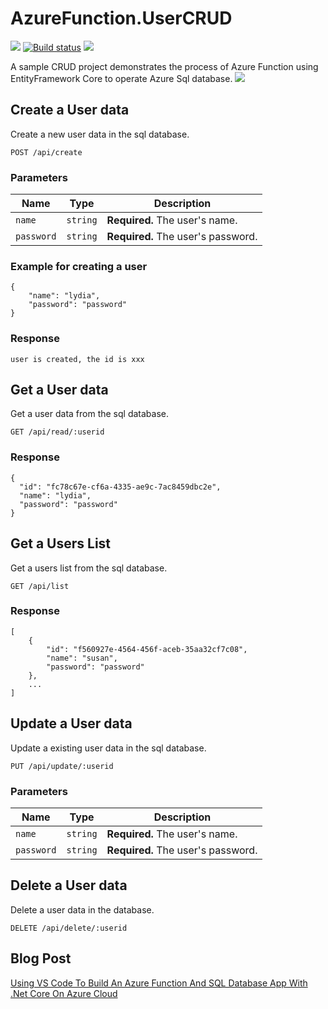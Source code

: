 # AzureFunction.UserCRUD

![](https://img.shields.io/badge/azure%20functions-v3-brightgreen) 
[![Build status](https://dev.azure.com/JiadongChen/AzureFunction.UserCRUD/_apis/build/status/chenjd-function-crud%20-%20CI)](https://dev.azure.com/JiadongChen/AzureFunction.UserCRUD/_build/latest?definitionId=6)
![](https://vsrm.dev.azure.com/JiadongChen/_apis/public/Release/badge/6b9d908e-6c86-401e-afd7-f515ef7684bb/3/3)

A sample CRUD project demonstrates the process of Azure Function using EntityFramework Core to operate Azure Sql database.
![](https://miro.medium.com/max/1400/1*L81ZubK3g0g9bwuDg9KdcA.png)

## Create a User data

Create a new user data in the sql database.

    POST /api/create

### Parameters
| Name  | Type | Description |
| ------------- | ------------- | ------------- |
| `name`  | `string`  | **Required.** The user's name.|
| `password`  | `string`  | **Required.** The user's password.|

### Example for creating a user

    {
        "name": "lydia",
        "password": "password"
    }
### Response
    user is created, the id is xxx
    
## Get a User data

Get a user data from the sql database.

    GET /api/read/:userid

### Response

    {
      "id": "fc78c67e-cf6a-4335-ae9c-7ac8459dbc2e",
      "name": "lydia",
      "password": "password"
    }
    
## Get a Users List

Get a users list from the sql database.
    
    GET /api/list
    
### Response

    [
        {
            "id": "f560927e-4564-456f-aceb-35aa32cf7c08",
            "name": "susan",
            "password": "password"
        },
        ...
    ]

## Update a User data

Update a existing user data in the sql database.

    PUT /api/update/:userid
    

### Parameters
| Name  | Type | Description |
| ------------- | ------------- | ------------- |
| `name`  | `string`  | **Required.** The user's name.|
| `password`  | `string`  | **Required.** The user's password.|


## Delete a User data
Delete a user data in the database.

    DELETE /api/delete/:userid
    


## Blog Post

[Using VS Code To Build An Azure Function And SQL Database App With .Net Core On Azure Cloud](https://levelup.gitconnected.com/using-vs-code-to-build-an-azure-function-and-sql-database-app-with-net-core-on-azure-cloud-9ab42febf9fa) 
